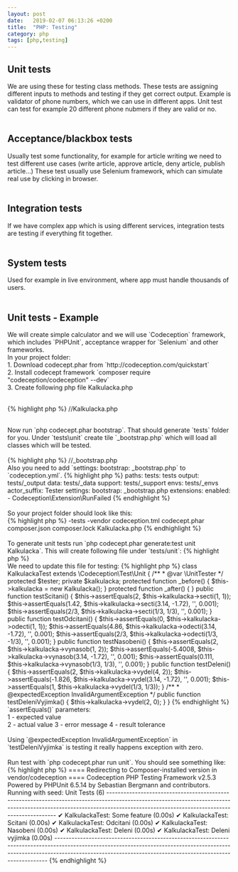 ```yaml
---
layout: post
date:   2019-02-07 06:13:26 +0200
title:  "PHP: Testing"
category: php
tags: [php,testing]
---
```



<h2>Unit tests</h2>
We are using these for testing class methods. These tests are assigning different inputs to methods and testing if they get correct output. Example is validator of phone numbers, which we can use in different apps. Unit test can test for example 20 different phone nubmers if they are valid or no.
<br /><br />

<h2>Acceptance/blackbox tests</h2>
Usually test some functionality, for example for article writing we need to test different use cases (write article, approve article, deny article, publish article...) These test usually use Selenium framework, which can simulate real use by clicking in browser.
<br /><br />

<h2>Integration tests</h2>
If we have complex app which is using different services, integration tests are testing if everything fit together.
<br /><br />

<h2>System tests</h2>
Used for example in live environment, where app must handle thousands of users.
<br /><br />


<h2>Unit tests - Example</h2>
We will create simple calculator and we will use `Codeception` framework, which includes `PHPUnit`, acceptance wrapper for `Selenium` and other frameworks.
<br />
In your project folder:<br />
1. Download codecept.phar from `http://codeception.com/quickstart`
<br />
2. Install codecept framework `composer require "codeception/codeception" --dev`
<br />
3. Create following php file Kalkulacka.php
<br /><br />


{% highlight php %}
//Kalkulacka.php
<?php

/**
 * Reprezentuje jednoduchou kalkulačku
 */
class Kalkulacka
{

    /**
     * Sečte 2 čísla
     * @param int|float $a První číslo
     * @param int|float $b Druhé číslo
     * @return int|float Součet 2 čísel
     */
    public function secti($a, $b)
    {
        return $a + $b;
    }

    /**
     * Odečte 2 čísla
     * @param int|float $a První číslo
     * @param int|float $b Druhé číslo
     * @return int|float Rozdíl 2 čísel
     */
    public function odecti($a, $b)
    {
        return $a - $b;
    }

    /**
     * Vynásobí 2 čísla
     * @param int|float $a První číslo
     * @param int|float $b Druhé číslo
     * @return int|float Součin 2 čísel
     */
    public function vynasob($a, $b)
    {
        return $a * $b;
    }

    /**
     * Vydělí 2 čísla
     * @param int|float $a První číslo
     * @param int|float $b Druhé číslo
     * @return int|float Podíl 2 čísel
     */
    public function vydel($a, $b)
    {
        if ($b == 0)
            throw new \InvalidArgumentException("Nelze dělit nulou!");
        return $a / $b;
    }

}    
{% endhighlight %}

<br /><br />
Now run `php codecept.phar bootstrap`. That should generate `tests` folder for you. Under `tests\unit` create tile `_bootstrap.php` which will load all classes which will be tested.
<Br /><br />
{% highlight php %}
//_bootstrap.php
<?php

function autoloader($trida)
{
    if (!file_exists(__DIR__ . '/../../' . $trida . '.php'))
        return false;
    require(__DIR__ . '/../../' . $trida . '.php');
}

spl_autoload_register('autoloader');
{% endhighlight %}
<br /><br />

Also you need to add `settings: bootstrap: _bootstrap.php` to `codeception.yml`.

{% highlight php %}
paths:
    tests: tests
    output: tests/_output
    data: tests/_data
    support: tests/_support
    envs: tests/_envs
actor_suffix: Tester
settings:
    bootstrap: _bootstrap.php
extensions:
    enabled:
        - Codeception\Extension\RunFailed
{% endhighlight %}

<br /><br />

So your project folder should look like this:
<br />

{% highlight php %}
-tests
-vendor
codeception.tml
codecept.phar
composer.json
composer.lock
Kalkulacka.php
{% endhighlight %}

<Br /><br />
To generate unit tests run `php codecept.phar generate:test unit Kalkulacka`. This will create following file under `tests/unit`:
{% highlight php %}
<?php

class KalkulackaTest extends \Codeception\Test\Unit
{
    /**
     * @var \UnitTester
     */
    protected $tester;

    protected function _before()
    {
    }

    protected function _after()
    {
    }

    // tests
    public function testSomeFeature()
    {

    }
}
{% endhighlight %}

<br /><Br />
We need to update this file for testing:

{% highlight php %}
class KalkulackaTest extends \Codeception\Test\Unit
{
    /**
     * @var \UnitTester
     */
    protected $tester;

    private $kalkulacka;

    protected function _before()
    {
        $this->kalkulacka = new Kalkulacka();
    }

    protected function _after()
    {
    }


    public function testScitani()
    {
        $this->assertEquals(2, $this->kalkulacka->secti(1, 1));
        $this->assertEquals(1.42, $this->kalkulacka->secti(3.14, -1.72), '', 0.001);
        $this->assertEquals(2/3, $this->kalkulacka->secti(1/3, 1/3), '', 0.001);
    }

    public function testOdcitani()
    {
        $this->assertEquals(0, $this->kalkulacka->odecti(1, 1));
        $this->assertEquals(4.86, $this->kalkulacka->odecti(3.14, -1.72), '', 0.001);
        $this->assertEquals(2/3, $this->kalkulacka->odecti(1/3, -1/3), '', 0.001);
    }

    public function testNasobeni()
    {
        $this->assertEquals(2, $this->kalkulacka->vynasob(1, 2));
        $this->assertEquals(-5.4008, $this->kalkulacka->vynasob(3.14, -1.72), '', 0.001);
        $this->assertEquals(0.111, $this->kalkulacka->vynasob(1/3, 1/3), '', 0.001);
    }

    public function testDeleni()
    {
        $this->assertEquals(2, $this->kalkulacka->vydel(4, 2));
        $this->assertEquals(-1.826, $this->kalkulacka->vydel(3.14, -1.72), '', 0.001);
        $this->assertEquals(1, $this->kalkulacka->vydel(1/3, 1/3));
    }

    /**
    * @expectedException InvalidArgumentException
    */
    public function testDeleniVyjimka()
    {
        $this->kalkulacka->vydel(2, 0);
    }
}
{% endhighlight %}

`assertEquals()` parameters: <br />
1 - expected value <br/>
2 - actual value
3 - error message
4 - result tolerance

<Br /><br />
Using `@expectedException InvalidArgumentException` in `testDeleniVyjimka` is testing it really happens exception with zero. 

<br /><br />
Run test with `php codecept.phar run unit`. You should see something like:

{% highlight php %}
==== Redirecting to Composer-installed version in vendor/codeception ====
Codeception PHP Testing Framework v2.5.3
Powered by PHPUnit 6.5.14 by Sebastian Bergmann and contributors.
Running with seed: 


Unit Tests (6) ------------------------------------------------------------------------------------------------------------------------------------------------------------------------------------------------------------------------
✔ KalkulackaTest: Some feature (0.00s)
✔ KalkulackaTest: Scitani (0.00s)
✔ KalkulackaTest: Odcitani (0.00s)
✔ KalkulackaTest: Nasobeni (0.00s)
✔ KalkulackaTest: Deleni (0.00s)
✔ KalkulackaTest: Deleni vyjimka (0.00s)
---------------------------------------------------------------------------------------------------------------------------------------------------------------------------------------------------------------------------------------
{% endhighlight %}



